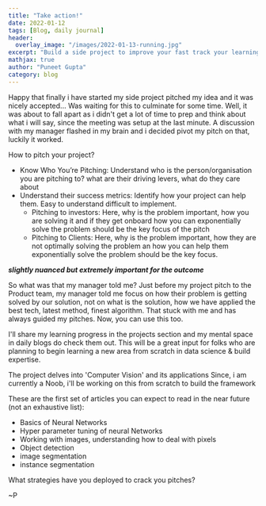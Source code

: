 ```yaml
---
title: "Take action!"
date: 2022-01-12
tags: [Blog, daily journal]
header:
  overlay_image: "/images/2022-01-13-running.jpg"
excerpt: "Build a side project to improve your fast track your learning"
mathjax: true
author: "Puneet Gupta"
category: blog
---
```



Happy that finally i have started my side project pitched my idea and it was nicely accepted... Was waiting for this to culminate for some time. Well, it was about to fall apart as i didn't get a lot of time to prep and think about what i will say, since the meeting was setup at the last minute. A discussion with my manager flashed in my brain and i decided pivot my pitch on that, luckily it worked.

How to pitch your project?
* Know Who You’re Pitching: Understand who is the person/organisation you are pitching to? what are their driving levers, what do they care about
* Understand their success metrics: Identify how your project can help them. Easy to understand difficult to implement.
  * Pitching to investors: Here, why is the problem important, how you are solving it and if they get onboard how you can exponentially solve the problem should be the key focus of the pitch
  * Pitching to Clients: Here, why is the problem important, how they are not optimally solving the problem an how you can help them exponentially solve the problem should be the key focus.

***slightly nuanced but extremely important for the outcome***

So what was that my manager told me?
Just before my project pitch to the Product team, my manager told me focus on how their problem is getting solved by our solution, not on what is the solution, how we have applied the best tech, latest method, finest algorithm. That stuck with me and has always guided my pitches. Now, you can use this too.   

I'll share my learning progress in the projects section and my mental space in daily blogs do check them out. This will be a great input for folks who are planning to begin learning a new area from scratch in data science & build expertise.

The project delves into 'Computer Vision' and its applications
Since, i am currently a Noob, i'll be working on this from scratch to build the framework

These are the first set of articles you can expect to read in the near future (not an exhaustive list):
* Basics of Neural Networks
* Hyper parameter tuning of neural Networks
* Working with images, understanding how to deal with pixels
* Object detection
* image segmentation
* instance segmentation

What strategies have you deployed to crack you pitches?

~P

<!-- https://online.hbs.edu/blog/post/how-to-pitch-a-business-idea -->
